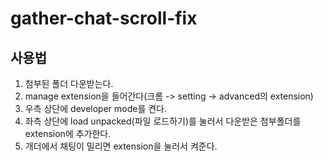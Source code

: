# gather-chat-scroll-fix


## 사용법
1. 첨부된 폴더 다운받는다.
2. manage extension을 들어간다(크롬 -> setting -> advanced의 extension)
3. 우측 상단에 developer mode를 켠다.
4. 좌측 상단에 load unpacked(파일 로드하기)를 눌러서 다운받은 첨부폴더를 extension에 추가한다.
5. 개더에서 채팅이 밀리면 extension을 눌러서 켜준다.

